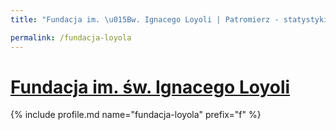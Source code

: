 ```yaml
---
title: "Fundacja im. \u015Bw. Ignacego Loyoli | Patromierz - statystyki Patronite.pl"

permalink: /fundacja-loyola
---
```


# [Fundacja im. św. Ignacego Loyoli](https://patronite.pl/fundacja-loyola)

{% include profile.md name="fundacja-loyola" prefix="f" %}
